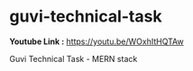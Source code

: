 # guvi-technical-task

<b>Youtube Link :</b> https://youtu.be/WOxhItHQTAw

Guvi Technical Task - MERN stack
